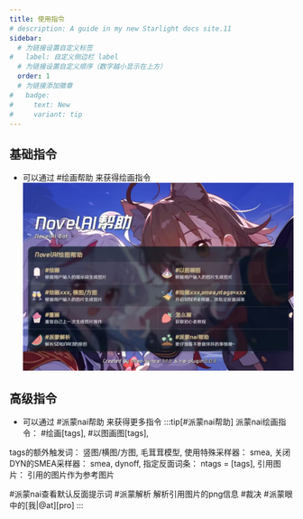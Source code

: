 ```yaml
---
title: 使用指令
# description: A guide in my new Starlight docs site.11
sidebar:
  # 为链接设置自定义标签
#   label: 自定义侧边栏 label
  # 为链接设置自定义顺序（数字越小显示在上方）
  order: 1
  # 为链接添加徽章
#   badge:
#     text: New
#     variant: tip
---
```

## 基础指令
- 可以通过 #绘画帮助 来获得绘画指令
![paintHelp](../../../assets/novelAiHelp.jpg)
## 高级指令

- 可以通过 #派蒙nai帮助 来获得更多指令
:::tip[#派蒙nai帮助]
派蒙nai绘画指令：
 #绘画[tags],
 #以图画图[tags],

tags的额外触发词：
   竖图/横图/方图,
   毛茸茸模型,
 使用特殊采样器：
   smea,
 关闭DYN的SMEA采样器：
   smea, dynoff,
 指定反面词条：
   ntags = [tags],
 引用图片：
   引用的图片作为参考图片

 #派蒙nai查看默认反面提示词
 #派蒙解析
   解析引用图片的png信息
 #裁决
 #派蒙眼中的[我|@at][pro]
 :::
 
